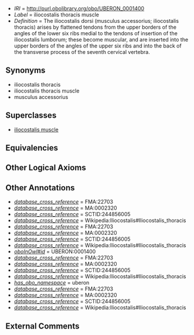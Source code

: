  * *IRI* = http://purl.obolibrary.org/obo/UBERON_0001400
 * *Label* = iliocostalis thoracis muscle
 * *Definition* = The iliocostalis dorsi (musculus accessorius; iliocostalis thoracis) arises by flattened tendons from the upper borders of the angles of the lower six ribs medial to the tendons of insertion of the iliocostalis lumborum; these become muscular, and are inserted into the upper borders of the angles of the upper six ribs and into the back of the transverse process of the seventh cervical vertebra.

## Synonyms

 * iliocostalis thoracis
 * iliocostalis thoracis muscle
 * musculus accessorius

## Superclasses

 * [iliocostalis muscle](../../UBERON/51/UBERON_0002251.md)

## Equivalencies


## Other Logical Axioms


## Other Annotations

 * *[database_cross_reference](../../ef/oboInOwl#hasDbXref.md)* = FMA:22703
 * *[database_cross_reference](../../ef/oboInOwl#hasDbXref.md)* = MA:0002320
 * *[database_cross_reference](../../ef/oboInOwl#hasDbXref.md)* = SCTID:244856005
 * *[database_cross_reference](../../ef/oboInOwl#hasDbXref.md)* = Wikipedia:Iliocostalis#Iliocostalis_thoracis
 * *[database_cross_reference](../../ef/oboInOwl#hasDbXref.md)* = FMA:22703
 * *[database_cross_reference](../../ef/oboInOwl#hasDbXref.md)* = MA:0002320
 * *[database_cross_reference](../../ef/oboInOwl#hasDbXref.md)* = SCTID:244856005
 * *[database_cross_reference](../../ef/oboInOwl#hasDbXref.md)* = Wikipedia:Iliocostalis#Iliocostalis_thoracis
 * *[oboInOwl#id](../../id/oboInOwl#id.md)* = UBERON:0001400
 * *[database_cross_reference](../../ef/oboInOwl#hasDbXref.md)* = FMA:22703
 * *[database_cross_reference](../../ef/oboInOwl#hasDbXref.md)* = MA:0002320
 * *[database_cross_reference](../../ef/oboInOwl#hasDbXref.md)* = SCTID:244856005
 * *[database_cross_reference](../../ef/oboInOwl#hasDbXref.md)* = Wikipedia:Iliocostalis#Iliocostalis_thoracis
 * *[has_obo_namespace](../../ce/oboInOwl#hasOBONamespace.md)* = uberon
 * *[database_cross_reference](../../ef/oboInOwl#hasDbXref.md)* = FMA:22703
 * *[database_cross_reference](../../ef/oboInOwl#hasDbXref.md)* = MA:0002320
 * *[database_cross_reference](../../ef/oboInOwl#hasDbXref.md)* = SCTID:244856005
 * *[database_cross_reference](../../ef/oboInOwl#hasDbXref.md)* = Wikipedia:Iliocostalis#Iliocostalis_thoracis

## External Comments

